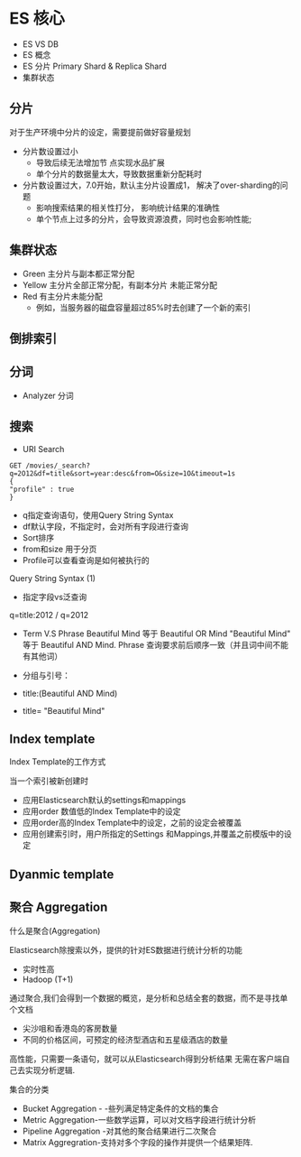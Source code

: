 # ES 核心

- ES VS DB
- ES 概念
- ES 分片 Primary Shard & Replica Shard
- 集群状态

## 分片

对于生产环境中分片的设定，需要提前做好容量规划

- 分片数设置过小
  - 导致后续无法增加节 点实现水品扩展
  - 单个分片的数据量太大，导致数据重新分配耗时
- 分片数设置过大，7.0开始，默认主分片设置成1， 解决了over-sharding的问题
  - 影响搜索结果的相关性打分， 影响统计结果的准确性
  - 单个节点上过多的分片，会导致资源浪费，同时也会影响性能;

## 集群状态

- Green 主分片与副本都正常分配
- Yellow 主分片全部正常分配，有副本分片 未能正常分配
- Red 有主分片未能分配
  - 例如，当服务器的磁盘容量超过85%时去创建了一个新的索引


## 倒排索引


## 分词

- Analyzer 分词

## 搜索

- URI Search

```
GET /movies/_search?q=2O12&df=title&sort=year:desc&from=O&size=1O&timeout=1s
{
"profile" : true
}
```
 
- q指定查询语句，使用Query String Syntax
- df默认字段，不指定时，会对所有字段进行查询
- Sort排序
- from和size 用于分页
- Profile可以查看查询是如何被执行的


Query String Syntax (1)

- 指定字段vs泛查询

q=title:2012 / q=2012

- Term V.S Phrase
Beautiful Mind 等于 Beautiful OR Mind
"Beautiful Mind" 等于 Beautiful AND Mind. Phrase 查询要求前后顺序一致（并且词中间不能有其他词）

- 分组与引号：

- title:(Beautiful AND Mind)
- title= "Beautiful Mind"

## Index template

Index Template的工作方式

当一个索引被新创建时

- 应用Elasticsearch默认的settings和mappings
- 应用order 数值低的Index Template中的设定
- 应用order高的Index Template中的设定，之前的设定会被覆盖
- 应用创建索引时，用户所指定的Settings 和Mappings,并覆盖之前模版中的设定

## Dyanmic template

 
## 聚合 Aggregation

什么是聚合(Aggregation) 

Elasticsearch除搜索以外，提供的针对ES数据进行统计分析的功能
- 实时性高
- Hadoop (T+1)

通过聚合,我们会得到一个数据的概览，是分析和总结全套的数据，而不是寻找单个文档
- 尖沙咀和香港岛的客房数量
- 不同的价格区间，可预定的经济型酒店和五星级酒店的数量

高性能，只需要一条语句，就可以从Elasticsearch得到分析结果 无需在客户端自己去实现分析逻辑.

集合的分类

- Bucket Aggregation - -些列满足特定条件的文档的集合
- Metric Aggregation-一些数学运算，可以对文档字段进行统计分析
- Pipeline Aggregation -对其他的聚合结果进行二次聚合
- Matrix Aggregration-支持对多个字段的操作并提供一个结果矩阵.
